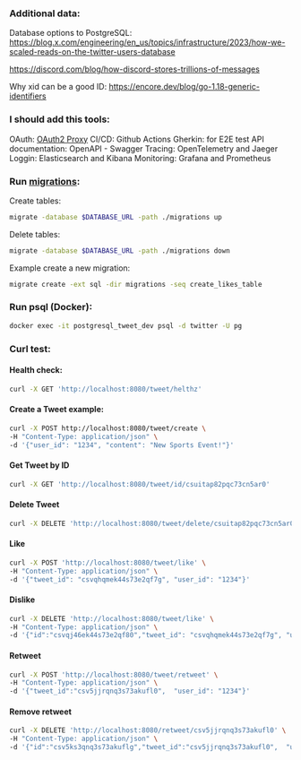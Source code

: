 ### Additional data:
Database options to PostgreSQL:
https://blog.x.com/engineering/en_us/topics/infrastructure/2023/how-we-scaled-reads-on-the-twitter-users-database

https://discord.com/blog/how-discord-stores-trillions-of-messages

Why xid can be a good ID:
https://encore.dev/blog/go-1.18-generic-identifiers


### I should add this tools:
OAuth: [OAuth2 Proxy](https://github.com/oauth2-proxy/oauth2-proxy)
CI/CD: Github Actions
Gherkin: for E2E test
API documentation: OpenAPI - Swagger
Tracing: OpenTelemetry and Jaeger
Loggin: Elasticsearch and Kibana
Monitoring: Grafana and Prometheus

### Run [migrations](https://github.com/golang-migrate/migrate):

Create tables:
```bash
migrate -database $DATABASE_URL -path ./migrations up
```

Delete tables:
```bash
migrate -database $DATABASE_URL -path ./migrations down
```

Example create a new migration:
```bash
migrate create -ext sql -dir migrations -seq create_likes_table
```

### Run psql (Docker):

```bash
docker exec -it postgresql_tweet_dev psql -d twitter -U pg
```

### Curl test:

#### Health check:
```bash
curl -X GET 'http://localhost:8080/tweet/helthz'
```

#### Create a Tweet example:
```bash
curl -X POST http://localhost:8080/tweet/create \
-H "Content-Type: application/json" \
-d '{"user_id": "1234", "content": "New Sports Event!"}'
```

#### Get Tweet by ID
```bash
curl -X GET 'http://localhost:8080/tweet/id/csuitap82pqc73cn5ar0'
```

#### Delete Tweet
```bash
curl -X DELETE 'http://localhost:8080/tweet/delete/csuitap82pqc73cn5ar0'
```

#### Like
```bash
curl -X POST 'http://localhost:8080/tweet/like' \
-H "Content-Type: application/json" \
-d '{"tweet_id": "csvqhqmek44s73e2qf7g", "user_id": "1234"}'
```

#### Dislike
```bash
curl -X DELETE 'http://localhost:8080/tweet/like' \
-H "Content-Type: application/json" \
-d '{"id":"csvqj46ek44s73e2qf80","tweet_id": "csvqhqmek44s73e2qf7g", "user_id": "1234"}'
```

#### Retweet
```bash
curl -X POST 'http://localhost:8080/tweet/retweet' \
-H "Content-Type: application/json" \
-d '{"tweet_id":"csv5jjrqnq3s73akufl0",  "user_id": "1234"}'
```

#### Remove retweet
```bash
curl -X DELETE 'http://localhost:8080/retweet/csv5jjrqnq3s73akufl0' \
-H "Content-Type: application/json" \
-d '{"id":"csv5ks3qnq3s73akuflg","tweet_id":"csv5jjrqnq3s73akufl0",  "user_id": "1234"}'
```

